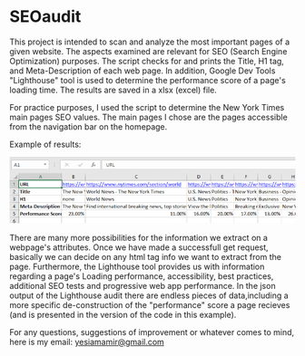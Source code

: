 # SEOaudit
This project is intended to scan and analyze the most important pages of a given website. 
The aspects examined are relevant for SEO (Search Engine Optimization) purposes.
The script checks for and prints the Title, H1 tag, and Meta-Description of each web page.
In addition, Google Dev Tools "Lighthouse" tool is used to determine the performance score of a page's loading time.
The results are saved in a xlsx (excel) file.

For practice purposes, I used the script to determine the New York Times main pages SEO values. The main pages I chose are the pages 
 accessible from the navigation bar on the homepage. 
 
 Example of results:
 
 ![sample of SEOaudit outcome](https://github.com/AmirZimhony/SEOaudit/blob/master/NYtimes%20example.png)
 
 
 There are many more possibilities for the information we extract on a webpage's attributes. 
 Once we have made a successfull get request, basically we can decide on any html tag info we want to extract from the page. 
 Furthermore, the Lighthouse tool provides us with information regarding a page's Loading performance, accessibility, best practices, additional SEO tests and progressive web app performance. In the json output of the Lighthouse audit there are endless pieces of data,including a more specific de-construction of the "performance" score a page recieves (and is presented in the version of the code in this example).
 
 For any questions, suggestions of improvement or whatever comes to mind, here is my email:
 yesiamamir@gmail.com
 
 

